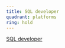 ```yaml
---
title: SQL developer
quadrant: platforms
ring: hold
---
```


[SQL developer](https://www.oracle.com/database/sqldeveloper/)
